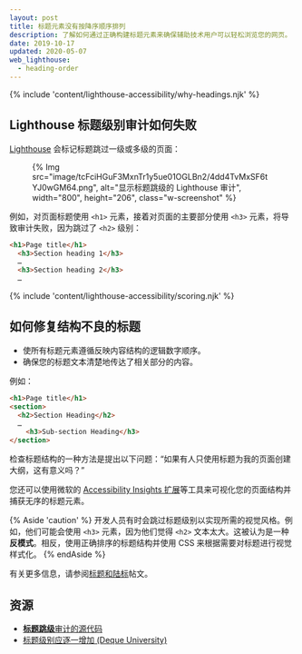 ```yaml
---
layout: post
title: 标题元素没有按降序顺序排列
description: 了解如何通过正确构建标题元素来确保辅助技术用户可以轻松浏览您的网页。
date: 2019-10-17
updated: 2020-05-07
web_lighthouse:
  - heading-order
---
```


{% include 'content/lighthouse-accessibility/why-headings.njk' %}

## Lighthouse 标题级别审计如何失败

[Lighthouse](https://developers.google.com/web/tools/lighthouse/) 会标记标题跳过一级或多级的页面：

<figure class="w-figure">{% Img src="image/tcFciHGuF3MxnTr1y5ue01OGLBn2/4dd4TvMxSF6tYJ0wGM64.png", alt="显示标题跳级的 Lighthouse 审计", width="800", height="206", class="w-screenshot" %}</figure>

例如，对页面标题使用 `<h1>` 元素，接着对页面的主要部分使用 `<h3>` 元素，将导致审计失败，因为跳过了 `<h2>` 级别：

```html
<h1>Page title</h1>
  <h3>Section heading 1</h3>
  …
  <h3>Section heading 2</h3>
  …
```

{% include 'content/lighthouse-accessibility/scoring.njk' %}

## 如何修复结构不良的标题

- 使所有标题元素遵循反映内容结构的逻辑数字顺序。
- 确保您的标题文本清楚地传达了相关部分的内容。

例如：

```html
<h1>Page title</h1>
<section>
  <h2>Section Heading</h2>
  …
    <h3>Sub-section Heading</h3>
</section>
```

检查标题结构的一种方法是提出以下问题：“如果有人只使用标题为我的页面创建大纲，这有意义吗？”

您还可以使用微软的 <a href="https://accessibilityinsights.io/" rel="noopener">Accessibility Insights 扩展</a>等工具来可视化您的页面结构并捕获无序的标题元素。

{% Aside 'caution' %} 开发人员有时会跳过标题级别以实现所需的视觉风格。例如，他们可能会使用 `<h3>` 元素，因为他们觉得 `<h2>` 文本太大。这被认为是一种**反模式**。相反，使用正确排序的标题结构并使用 CSS 来根据需要对标题进行视觉样式化。 {% endAside %}

有关更多信息，请参阅[标题和陆标](/headings-and-landmarks)帖文。

## 资源

- <a href="https://github.com/GoogleChrome/lighthouse/blob/master/lighthouse-core/audits/accessibility/heading-order.js" rel="noopener"><strong>标题跳级</strong>审计的源代码</a>
- <a href="https://dequeuniversity.com/rules/axe/3.3/heading-order" rel="noopener">标题级别应逐一增加 (Deque University)</a>

